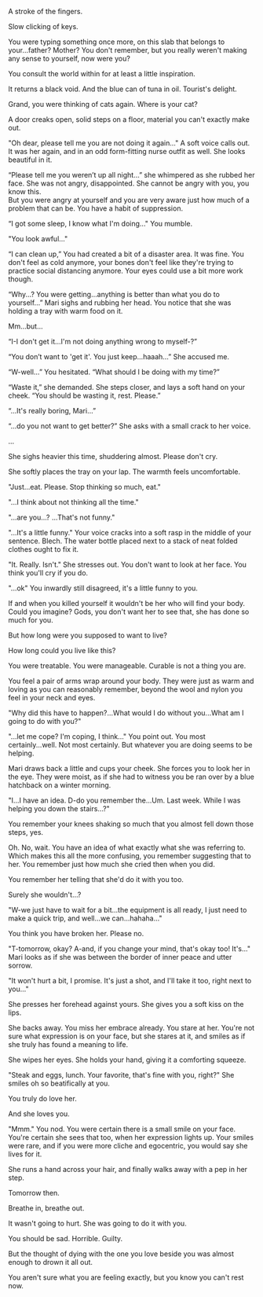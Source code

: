 A stroke of the fingers.

Slow clicking of keys.

You were typing something once more, on this slab that belongs to your...father? Mother? You don't remember, but you really weren't making any sense to yourself, now were you?


You consult the world within for at least a little inspiration.

It returns a black void. And the blue can of tuna in oil. Tourist's delight.

Grand, you were thinking of cats again. Where is your cat? 

A door creaks open, solid steps on a floor, material you can't exactly make out.

"Oh dear, please tell me you are not doing it again..." A soft voice calls out. It was her again, and in an odd form-fitting nurse outfit as well. 
She looks beautiful in it.

“Please tell me you weren’t up all night…” she whimpered as she rubbed her face. 
She was not angry, disappointed. She cannot be angry with you, you know this.  
But you were angry at yourself and you are very aware just how much of a problem that can be. You have a habit of suppression.

“I got some sleep, I know what I'm doing..." You mumble.

"You look awful..."

“I can clean up,” You had created a bit of a disaster area. It was fine. You don't feel as cold anymore, your bones don't feel like they're trying to practice social distancing anymore. 
Your eyes could use a bit more work though.


“Why...? You were getting...anything is better than what you do to yourself...” Mari sighs and rubbing her head. You notice that she was holding a tray with warm food on it. 

Mm...but...

“I-I don't get it...I'm not doing anything wrong to myself-?”

“You don’t want to 'get it'. You just keep...haaah...” She accused me. 

“W-well…” You hesitated. “What should I be doing with my time?”

“Waste it,” she demanded. She steps closer, and lays a soft hand on your cheek. “You should be wasting it, rest. Please.”

“...It's really boring, Mari...”

“...do you not want to get better?” She asks with a small crack to her voice.


...


She sighs heavier this time, shuddering almost. Please don't cry.

She softly places the tray on your lap. The warmth feels uncomfortable. 

"Just...eat. Please. Stop thinking so much, eat."

"...I think about not thinking all the time." 

"...are you...? ...That's not funny."

"...It's a little funny." Your voice cracks into a soft rasp in the middle of your sentence. Blech. The water bottle placed next to a stack of neat folded clothes ought to fix it.

"It. Really. Isn't." She stresses out. You don't want to look at her face. You think you'll cry if you do. 

"...ok" You inwardly still disagreed, it's a little funny to you. 

If and when you killed yourself it wouldn't be her who will find your body. Could you imagine? Gods, you don't want her to see that, she has done so much for you. 

But how long were you supposed to want to live? 

How long could you live like this? 

You were treatable. You were manageable. Curable is not a thing you are.

You feel a pair of arms wrap around your body. They were just as warm and loving as you can reasonably remember, beyond the wool and nylon you feel in your neck and eyes. 

"Why did this have to happen?...What would I do without you...What am I going to do with you?" 

"...let me cope? I'm coping, I think..." You point out. You most certainly...well. Not most certainly. But whatever you are doing seems to be helping. 

Mari draws back a little and cups your cheek. She forces you to look her in the eye. They were moist, as if she had to witness you be ran over by a blue hatchback on a winter morning.

"I...I have an idea. D-do you remember the...Um. Last week. While I was helping you down the stairs...?"

You remember your knees shaking so much that you almost fell down those steps, yes.

Oh. No, wait. You have an idea of what exactly what she was referring to. Which makes this all the more confusing, you remember suggesting that to her. You remember just how much she cried then when you did.

You remember her telling that she'd do it with you too.

Surely she wouldn't...?

"W-we just have to wait for a bit...the equipment is all ready, I just need to make a quick trip, and well...we can...hahaha..."

You think you have broken her. Please no.

"T-tomorrow, okay? A-and, if you change your mind, that's okay too! It's..." Mari looks as if she was between the border of inner peace and utter sorrow.

"It won't hurt a bit, I promise. It's just a shot, and I'll take it too, right next to you..."

She presses her forehead against yours. She gives you a soft kiss on the lips.

She backs away. You miss her embrace already. You stare at her. You're not sure what expression is on your face, but she stares at it, and smiles as if she truly has found a meaning to life.

She wipes her eyes. She holds your hand, giving it a comforting squeeze.

"Steak and eggs, lunch. Your favorite, that's fine with you, right?" She smiles oh so beatifically at you. 

You truly do love her.

And she loves you.

"Mmm." You nod. You were certain there is a small smile on your face. You're certain she sees that too, when her expression lights up. Your smiles were rare, and if you were more cliche and egocentric, you would say she lives for it.

She runs a hand across your hair, and finally walks away with a pep in her step.


Tomorrow then.

Breathe in, breathe out.

It wasn't going to hurt. She was going to do it with you.

You should be sad. Horrible. Guilty.

But the thought of dying with the one you love beside you was almost enough to drown it all out.


You aren't sure what you are feeling exactly, but you know you can't rest now.